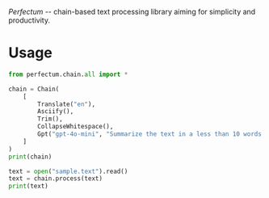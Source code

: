 _Perfectum_ -- chain-based text processing library aiming for simplicity and productivity.

# Usage

```python
from perfectum.chain.all import *

chain = Chain(
    [
        Translate("en"),
        Asciify(),
        Trim(),
        CollapseWhitespace(),
        Gpt("gpt-4o-mini", "Summarize the text in a less than 10 words."),
    ]
)
print(chain)

text = open("sample.text").read()
text = chain.process(text)
print(text)
```
